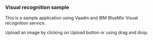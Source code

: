 ### Visual recognition sample

This is a sample application using Vaadin and IBM BlueMix Visual recognition service.

Upload an image by clicking on Upload button or using drag and drop.